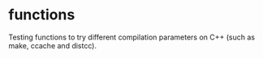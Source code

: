 # functions
Testing functions to try different compilation parameters on C++ (such as make, ccache and distcc).
